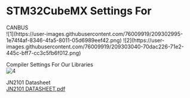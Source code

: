 
<h1>STM32CubeMX Settings For</h1> CANBUS </br>
![1](https://user-images.githubusercontent.com/76009919/209302995-1e74f4af-8346-4fa5-8011-05d6989eef42.png)
![2](https://user-images.githubusercontent.com/76009919/209303040-70dac226-71e2-445c-bff7-cc3c5fb6f012.png)

Compiler Settings For Our Libraries </br>
![4](https://user-images.githubusercontent.com/76009919/209303880-7831eba8-6a22-49a3-8fe8-b5b94b3b466e.png)


JN2101 Datasheet </br>
[JN2101 DATASHEET.pdf](https://github.com/timurlen44/STM32-TUTORIALS/files/10293677/JN2101.DATASHEET.pdf)
